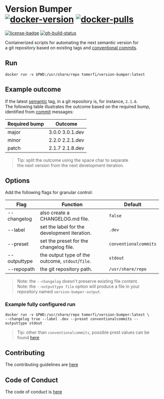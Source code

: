 # Version Bumper</br>[![docker-version]][0] [![docker-pulls]][0]

[![license-badge]][1] [![gh-build-status]][2]

Containerized scripts for automating the next semantic version for</br>
a git repository based on existing tags and [conventional commits][3].

## Run

```shell
docker run -v $PWD:/usr/share/repo tomerfi/version-bumper:latest
```

## Example outcome

If the latest [semantic][4] tag, in a git repository is, for instance, `2.1.6`.</br>
The following table illustrates the outcome based on the required bump,</br>
identified from [commit][3] messages:

| Required bump | Outcome         |
| ------------- | --------------- |
| major         | 3.0.0 3.0.1.dev |
| minor         | 2.2.0 2.2.1.dev |
| patch         | 2.1.7 2.1.8.dev |

> Tip: split the outcome using the space char to separate</br>the next version from the next development iteration.

## Options

Add the following flags for granular control:

| Flag         | Function                                         | Default               |
| ------------ | ------------------------------------------------ | --------------------- |
| --changelog  | also create a CHANGELOG.md file.                 | `false`               |
| --label      | set the label for the development iteration.     | `.dev`                |
| --preset     | set the preset for the changelog file.           | `conventionalcommits` |
| --outputtype | the output type of the outcome, `stdout`/`file`. | `stdout`              |
| --repopath   | the git repository path.                         | `/usr/share/repo`     |

> Note: the `--changelog` doesn't preserve existing file content.</br>
> Note: the `--outputtype file` option will produce a file in your repository named `version-bumper-output`.

### Example fully configured run

```shell
docker run -v $PWD:/usr/share/repo tomerfi/version-bumper:latest \
--changelog true --label .dev --preset conventionalcommits --outputtype stdout
```

> Tip: other than `conventionalcommits`, possible prest values can be found [here][5].

## Contributing

The contributing guidelines are [here][6]

## Code of Conduct

The code of conduct is [here][7]

<!-- Real Links -->
[0]: https://hub.docker.com/r/tomerfi/version-bumper
[1]: https://github.com/TomerFi/version-bumper
[2]: https://github.com/TomerFi/version-bumper/actions/workflows/pre-release.yml
[3]: https://conventionalcommits.org
[4]: https://semver.org/
[5]: https://github.com/conventional-changelog/conventional-changelog/blob/master/packages/conventional-changelog-cli/cli.js
[6]: https://github.com/TomerFi/version-bumper/blob/dev/.github/CONTRIBUTING.md
[7]: https://github.com/TomerFi/version-bumper/blob/dev/.github/CODE_OF_CONDUCT.md
<!-- Badges Links -->
[docker-pulls]: https://img.shields.io/docker/pulls/tomerfi/version-bumper.svg?logo=docker&label=pulls
[docker-version]: https://img.shields.io/docker/v/tomerfi/version-bumper?color=%230A6799&logo=docker
[gh-build-status]: https://github.com/TomerFi/version-bumper/actions/workflows/pre-release.yml/badge.svg
[license-badge]: https://img.shields.io/github/license/tomerfi/version-bumper

